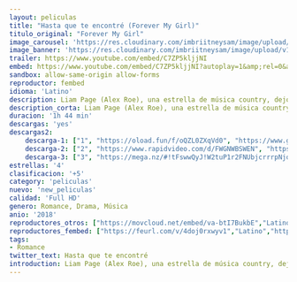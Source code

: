 ```yaml
---
layout: peliculas
title: "Hasta que te encontré (Forever My Girl)"
titulo_original: "Forever My Girl"
image_carousel: 'https://res.cloudinary.com/imbriitneysam/image/upload/v1542394539/encontre-poster-min.jpg'
image_banner: 'https://res.cloudinary.com/imbriitneysam/image/upload/v1542394540/encontre-bannmer-min.jpg'
trailer: https://www.youtube.com/embed/C7ZP5kljjNI
embed: https://www.youtube.com/embed/C7ZP5kljjNI?autoplay=1&amp;rel=0&amp;hd=1&border=0&wmode=opaque&enablejsapi=1&modestbranding=1&controls=1&showinfo=0
sandbox: allow-same-origin allow-forms
reproductor: fembed
idioma: 'Latino'
description: Liam Page (Alex Roe), una estrella de música country, dejó a su prometida en el altar para centrarse en su carrera profesional, la fama y el éxito. Después de ocho años, regresa a su ciudad natal para asistir al funeral de su mejor amigo. Al volver al lugar donde creció y vivió los mejores momentos de su vida, se da cuenta de todo lo que dejó atrás al olvidar sus raíces. Poco a poco sentirá que no ha podido olvidar al amor de su vida, Josie (Jessica Rothe) e intentará hacer todo lo posible para recuperar a su ex prometida.
description_corta: Liam Page (Alex Roe), una estrella de música country, dejó a su prometida en el altar para centrarse en su carrera profesional, la fama y el éxito. Después de ocho años, regresa a su ciudad natal para asistir al funeral de su mejor amigo. Al volver al..
duracion: '1h 44 min'
descargas: 'yes'
descargas2:
    descarga-1: ["1", "https://oload.fun/f/oQZL0ZXqVd0", "https://www.google.com/s2/favicons?domain=openload.co","OpenLoad","https://res.cloudinary.com/imbriitneysam/image/upload/v1541473684/mexico.png", "Latino", "Full HD"]
    descarga-2: ["2", "https://www.rapidvideo.com/d/FWGNWBSWEN", "https://www.google.com/s2/favicons?domain=www.rapidvideo.com","RapidVideo","https://res.cloudinary.com/imbriitneysam/image/upload/v1541473684/mexico.png", "Latino", "Full HD"]
    descarga-3: ["3", "https://mega.nz/#!tFswwQyJ!W2tuP1r2FNUbjcrrrpNjqE6bAruj3Gge1cni8dt8cB8", "https://www.google.com/s2/favicons?domain=mega.nz","Mega","https://res.cloudinary.com/imbriitneysam/image/upload/v1541473684/mexico.png", "Latino", "Full HD"]
estrellas: '4'
clasificacion: '+5'
category: 'peliculas'
nuevo: 'new_peliculas'
calidad: 'Full HD'
genero: Romance, Drama, Música
anio: '2018'
reproductores_otros: ["https://movcloud.net/embed/va-btI7BukbE","Latino","https://gdriveplayer.me/embed2.php?link=DOTCkJZ%252Flp12OUx5dJ%252BWDQoSEq%252FPptFkc7BpCiSJYEEumgtB2%252Fb4ilabx12HVzppyrwx800SHkvolAg9zwpsoUYTHASiyouHLHIZQEWn0OFXz%252FitWxoWa9mUgSw%252FtAJKNmjt7p63xCtWkhhKjhltOealkfO3H7850Lp9BGQfr4M1gTyRNc52uD3v1iuGq3XrjRBclCqGs%252Ba5vUD%252FDCEtuL","Latino","https://mstream.press/eykwkk1wf1bt","Latino"]
reproductores_fembed: ["https://feurl.com/v/4doj0rxwyv1","Latino","https://feurl.com/v/5jv4xr5wzx9","Latino"]
tags:
- Romance
twitter_text: Hasta que te encontré
introduction: Liam Page (Alex Roe), una estrella de música country, dejó a su prometida en el altar para centrarse en su carrera profesional, la fama y el éxito. Después de ocho años, regresa a su ciudad natal para asistir al funeral de su..
---
```



 







